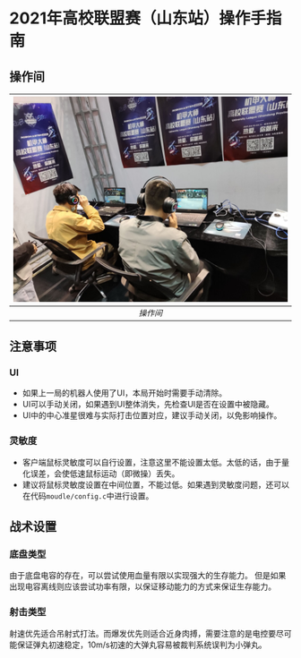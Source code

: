 # 2021年高校联盟赛（山东站）操作手指南

## 操作间

| ![操作间](./Image/操作间.jpg?raw=true "操作间") |
|:--:|
| *操作间* |

## 注意事项

### UI

- 如果上一局的机器人使用了UI，本局开始时需要手动清除。
- UI可以手动关闭，如果遇到UI整体消失，先检查UI是否在设置中被隐藏。
- UI中的中心准星很难与实际打击位置对应，建议手动关闭，以免影响操作。

### 灵敏度

- 客户端鼠标灵敏度可以自行设置，注意这里不能设置太低。太低的话，由于量化误差，会使低速鼠标运动（即微操）丢失。
- 建议将鼠标灵敏度设置在中间位置，不能过低。如果遇到灵敏度问题，还可以在代码`moudle/config.c`中进行设置。

## 战术设置

### 底盘类型

由于底盘电容的存在，可以尝试使用血量有限以实现强大的生存能力。
但是如果出现电容离线则应该尝试功率有限，以保证移动能力的方式来保证生存能力。

### 射击类型

射速优先适合吊射式打法。而爆发优先则适合近身肉搏，需要注意的是电控要尽可能保证弹丸初速稳定，10m/s初速的大弹丸容易被裁判系统误判为小弹丸。
